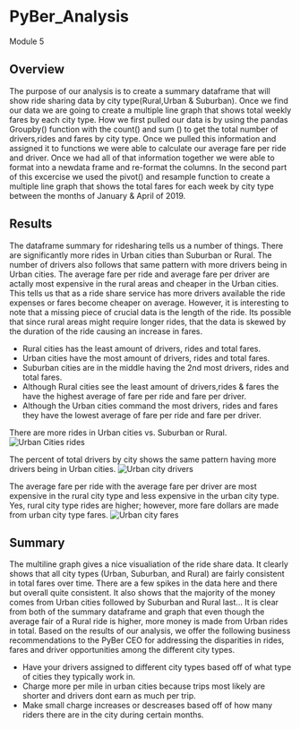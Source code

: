 # PyBer_Analysis
Module 5
## Overview

The purpose of our analysis is to create a summary dataframe that will show ride sharing data by city type(Rural,Urban & Suburban). Once we find our data we are going to create a multiple line graph that shows total weekly fares by each city type. How we first pulled our data is by using the pandas Groupby() function with the count() and sum () to get the total number of drivers,rides and fares by city type. Once we pulled this information and assigned it to functions we were able to calculate our average fare per ride and driver. Once we had all of that information together we were able to format into a newdata frame and re-format the columns. In the second part of this excercise we used the pivot() and resample function to create a multiple line graph that shows the total fares for each week by city type between the months of January & April of 2019.

## Results
The dataframe summary for ridesharing tells us a number of things. There are significantly more rides in Urban cities than Suburban or Rural. The number of drivers also follows that same pattern with more drivers being in Urban cities. The average fare per ride and average fare per driver are actally most expensive in the rural areas and cheaper in the Urban cities. This tells us that as a ride share service has more drivers available the ride expenses or fares become cheaper on average. However, it is interesting to note that a missing piece of crucial data is the length of the ride. Its possible that since rural areas might require longer rides, that the data is skewed by the duration of the ride causing an increase in fares.

- Rural cities has the least amount of drivers, rides and total fares.
- Urban cities have the most amount of drivers, rides and total fares.
- Suburban cities are in the middle having the 2nd most drivers, rides and total fares.
- Although Rural cities see the least amount of drivers,rides & fares the have the highest average of fare per ride and fare per driver.
- Although the Urban cities command the most drivers, rides and fares they have the lowest average of fare per ride and fare per driver.

There are more rides in Urban cities vs. Suburban or Rural.
![Urban Cities rides](https://user-images.githubusercontent.com/99842026/163745514-292831b6-ab62-4c05-96fb-1e6db458334b.png)

The percent of total drivers by city shows the same pattern having more drivers being in Urban cities. 
![Urban city drivers](https://user-images.githubusercontent.com/99842026/163745528-e72986bd-5fd1-400b-8024-c8a7e5a1197a.png)

The average fare per ride with the average fare per driver are most expensive in the rural city type and less expensive in the urban city type. Yes, rural city type rides are higher; however, more fare dollars are made from urban city type fares.
![Urban city fares](https://user-images.githubusercontent.com/99842026/163745536-9fd1a542-4720-49b5-939c-13eaa138c290.png)

## Summary

The multiline graph gives a nice visualiation of the ride share data. It clearly shows that all city types (Urban, Suburban, and Rural) are fairly consistent in total fares over time. There are a few spikes in the data here and there but overall quite consistent. It also shows that the majority of the money comes from Urban cities followed by Suburban and Rural last... It is clear from both of the summary dataframe and graph that even though the average fair of a Rural ride is higher, more money is made from Urban rides in total.
Based on the results of our analysis, we offer the following business recommendations to the PyBer CEO for addressing the disparities in rides, fares and driver opportunities among the different city types.

- Have your drivers assigned to different city types based off of what type of cities they typically work in.
- Charge more per mile in urban cities because trips most likely are shorter and drivers dont earn as much per trip.
- Make small charge increases or descreases based off of how many riders there are in the city during certain months.
